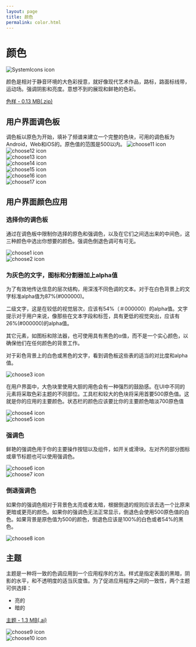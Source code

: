 ```yaml
---
layout: page
title: 颜色
permalink: color.html
---
```

  
# 颜色
  
![SystemIcons icon](images/style-color-colorstory-01_large_xhdpi.png)   
  
颜色是相对于静音环境的大色彩授意，就好像现代艺术作品，路标，路面标线带，运动场。强调阴影和亮度。意想不到的展现和鲜艳的色彩。

[色样 - 0.13 MB(.zip)](http://materialdesign.qiniudn.com/downloads/color_swatches.zip)      
  
## 用户界面调色板
  
调色板以原色为开始，填补了频谱来建立一个完整的色块，可用的调色板为Android，Web和iOS的。原色值的范围是500以内。
![choose11 icon](images/style-color-palette-1.png)  
![choose12 icon](images/style-color-palette-2.png)    
![choose13 icon](images/style-color-palette-3.png)  
![choose14 icon](images/style-color-palette-4.png)  
![choose15 icon](images/style-color-palette-5.png)  
![choose16 icon](images/style-color-palette-6.png)  
![choose17 icon](images/style-color-palette-7.png)  
    
## 用户界面颜色应用
  
### 选择你的调色板

通过在调色板中限制你选择的原色和强调色，以及在它们之间选出来的中间色，这三种颜色中选出你想要的颜色。强调色倒退色调可有可无。
  
![choose1 icon](images/style-color-colorapplication-color_application-01a_large_mdpi.png)  
![choose2 icon](images/style-color-colorapplication-color_application-01b_large_mdpi.png)  
  
### 为灰色的文字，图标和分割器加上alpha值

为了有效地传达信息的层次结构，用深浅不同色调的文本。对于在白色背景上的文字标准alpha值为87%(#000000)。
  
二级文字，这是在较低的视觉层次，应该有54%（＃000000）的alpha值。文字提示对于用户来说，像那些在文本字段和标签，具有更低的视觉突出，应该有26%(#000000)的alpha值。
  
其它元素，如图标和除法器，也可使用具有黑色的α值，而不是一个实心颜色，以确保他们在任何颜色的背景工作。
  
对于彩色背景上的白色或黑色的文字，看到调色板这些表的适当的对比度和alpha值。
  
![choose3 icon](images/style-color-colorapplication-color_application-01b_large_mdpi.png)  
  
在用户界面中，大色块里使用大胆的用色会有一种强烈的鼓励感。在UI中不同的元素将采取色彩主题的不同部位。工具栏和较大的色块将采用首要500原色值。这就是你的应用的主要颜色。状态栏的颜色应该要比你的主要颜色暗淡700原色值
   
![choose4 icon](images/style-color-colorapplication-color_application-03_large_mdpi.png)  
![choose5 icon](images/style-color-colorapplication-color_application-04_large_mdpi.png)  
  
### 强调色

鲜艳的强调色用于你的主要操作按钮以及组件，如开关或滑块。左对齐的部分图标或章节标题也可以使用强调色。
  
![choose6 icon](images/style-color-colorapplication-color_application-05_large_mdpi.png)  
![choose7 icon](images/style-color-colorapplication-color_application-08_large_mdpi.png)  
  
### 倒退强调色

如果你的强调色相对于背景色太亮或者太暗，根据倒退的规则应该去选一个比原来更暗或更亮的颜色。如果你的强调色无法正常显示，倒退色会使用500原色值的白色。如果背景是原色值为500的颜色，倒退色应该是100%的白色或者54%的黑色。
  
![choose8 icon](images/style-color-colorapplication-color_application-04_large_mdpi.png)  
  
## 主题
  
主题是一种将一致的色调应用到一个应用程序的方法。样式是指定表面的黑暗，阴影的水平，和不透明度的适当灰度值。为了促进应用程序之间的一致性，两个主题可供选择：
- 亮的  
- 暗的  

[主题 - 1.3 MB(.ai)](http://materialdesign.qiniudn.com/downloads/stickersheet_uielements.ai)   
  
![choose9 icon](images/Style-Color-Themes-theme-01_large_mdpi.png)    
![choose10 icon](images/Style-Color-Themes-theme-02_large_mdpi.png)    






